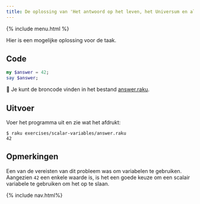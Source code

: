 ```yaml
---
title: De oplossing van 'Het antwoord op het leven, het Universum en alles'
---
```


{% include menu.html %}

Hier is een mogelijke oplossing voor de taak.

## Code

```raku
my $answer = 42;
say $answer;
```

🦋 Je kunt de broncode vinden in het bestand [answer.raku](https://github.com/ash/raku-course/blob/master/exercises/scalar-variables/answer.raku).

## Uitvoer

Voer het programma uit en zie wat het afdrukt:

```console
$ raku exercises/scalar-variables/answer.raku 
42
```

## Opmerkingen

Een van de vereisten van dit probleem was om variabelen te gebruiken. Aangezien `42` een enkele waarde is, is het een goede keuze om een scalair variabele te gebruiken om het op te slaan.

{% include nav.html%}